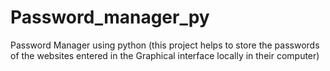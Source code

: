 # Password_manager_py
Password Manager using python (this project helps to  store the passwords of the websites entered in the Graphical interface locally in their computer) 
